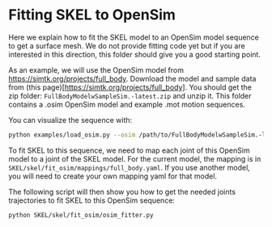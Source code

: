 # Fitting SKEL to OpenSim

Here we explain how to fit the SKEL model to an OpenSim model sequence to get a surface mesh. We do not provide fitting code yet but if you are interested in this direction, this folder should give you a good starting point.

As an example, we will use the OpenSim model from https://simtk.org/projects/full_body.
Download the model and sample data from (this page)[https://simtk.org/projects/full_body]. You should get the zip folder: `FullBodyModelwSampleSim.-latest.zip` and unzip it. This folder contains a .osim OpenSim model and example .mot motion sequences.

You can visualize the sequence with: 

```bash
python examples/load_osim.py --osim /path/to/FullBodyModelwSampleSim.-latest/ModelWithSampleSimulations-4.0/SimulationDataAndSetupFiles-4.0/Rajagopal2015.osim --mot /path/to/FullBodyModelwSampleSim.-latest/ModelWithSampleSimulations-4.0/SimulationDataAndSetupFiles-4.0/IK/results_run/ik_output_run.mot
```

To fit SKEL to this sequence, we need to map each joint of this OpenSim model to a joint of the SKEL model. For the current model, the mapping is in `SKEL/skel/fit_osim/mappings/full_body.yaml`. If you use another model, you will need to create your own mapping yaml for that model.

The following script will then show you how to get the needed joints trajectories to fit SKEL to this OpenSim sequence:

```
python SKEL/skel/fit_osim/osim_fitter.py
```
